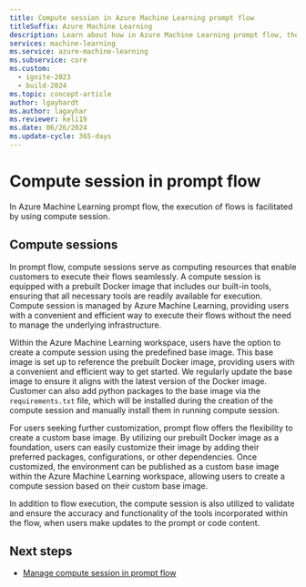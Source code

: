 ```yaml
---
title: Compute session in Azure Machine Learning prompt flow
titleSuffix: Azure Machine Learning
description: Learn about how in Azure Machine Learning prompt flow, the execution of flows is facilitated by using compute session.
services: machine-learning
ms.service: azure-machine-learning
ms.subservice: core
ms.custom:
  - ignite-2023
  - build-2024
ms.topic: concept-article
author: lgayhardt
ms.author: lagayhar
ms.reviewer: keli19
ms.date: 06/26/2024
ms.update-cycle: 365-days
---
```


# Compute session in prompt flow

In Azure Machine Learning prompt flow, the execution of flows is facilitated by using compute session.

## Compute sessions

In prompt flow, compute sessions serve as computing resources that enable customers to execute their flows seamlessly. A compute session is equipped with a prebuilt Docker image that includes our built-in tools, ensuring that all necessary tools are readily available for execution. Compute session is managed by Azure Machine Learning, providing users with a convenient and efficient way to execute their flows without the need to manage the underlying infrastructure.

Within the Azure Machine Learning workspace, users have the option to create a compute session using the predefined base image. This base image is set up to reference the prebuilt Docker image, providing users with a convenient and efficient way to get started. We regularly update the base image to ensure it aligns with the latest version of the Docker image. Customer can also add python packages to the base image via the `requirements.txt` file, which will be installed during the creation of the compute session and manually install them in running compute session.

For users seeking further customization, prompt flow offers the flexibility to create a custom base image. By utilizing our prebuilt Docker image as a foundation, users can easily customize their image by adding their preferred packages, configurations, or other dependencies. Once customized, the environment can be published as a custom base image within the Azure Machine Learning workspace, allowing users to create a compute session based on their custom base image.

In addition to flow execution, the compute session is also utilized to validate and ensure the accuracy and functionality of the tools incorporated within the flow, when users make updates to the prompt or code content.

## Next steps

- [Manage compute session in prompt flow](how-to-manage-compute-session.md)

